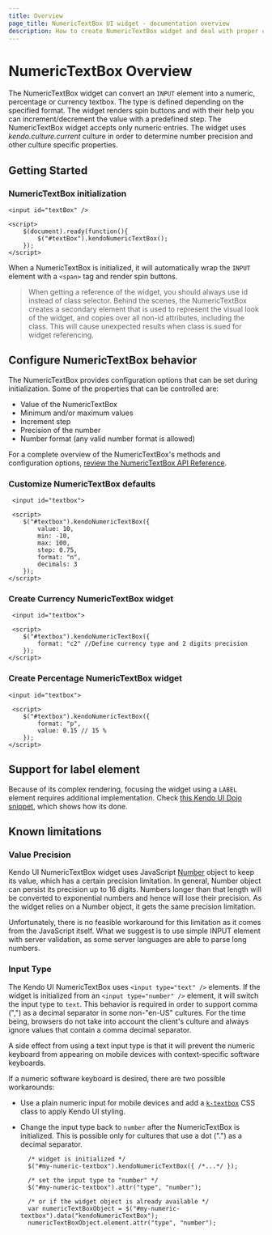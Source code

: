 ```yaml
---
title: Overview
page_title: NumericTextBox UI widget - documentation overview
description: How to create NumericTextBox widget and deal with proper configuration of its behaviors.
---
```


# NumericTextBox Overview

The NumericTextBox widget can convert an `INPUT` element into a numeric, percentage or currency textbox.
The type is defined depending on the specified format. The widget renders spin buttons and with their help you can
increment/decrement the value with a predefined step. The NumericTextBox widget accepts only numeric entries.
The widget uses _kendo.culture.current_ culture in order to determine number precision and other culture
specific properties.


## Getting Started

### NumericTextBox initialization
    
    <input id="textBox" />
    
    <script>
        $(document).ready(function(){
            $("#textBox").kendoNumericTextBox();
        });
    </script>

When a NumericTextBox is initialized, it will automatically
wrap the `INPUT` element with a `<span>` tag and render spin buttons.

> When getting a reference of the widget, you should always use id instead of class selector. Behind the scenes, the NumericTextBox creates a secondary element that is used to represent the visual look of the widget, and copies over all non-id attributes, including the class. This will cause unexpected results when class is sued for widget referencing.

## Configure NumericTextBox behavior


The NumericTextBox provides configuration options that can be set during initialization. Some of the properties that can be
controlled are:

*   Value of the NumericTextBox
*   Minimum and/or maximum values
*   Increment step
*   Precision of the number
*   Number format (any valid number format is allowed)

For a complete overview of the NumericTextBox's methods and configuration options, [review the NumericTextBox API Reference](/api/web/numerictextbox).

### Customize NumericTextBox defaults

     <input id="textbox">
     
     <script>
        $("#textbox").kendoNumericTextBox({
            value: 10,
            min: -10,
            max: 100,
            step: 0.75,
            format: "n",
            decimals: 3
        });
    </script>

### Create Currency NumericTextBox widget

     <input id="textbox">
     
     <script>
        $("#textbox").kendoNumericTextBox({
            format: "c2" //Define currency type and 2 digits precision
        });
    </script>

### Create Percentage NumericTextBox widget
    <input id="textbox">
     
     <script>
        $("#textbox").kendoNumericTextBox({
            format: "p",
            value: 0.15 // 15 %
        });
    </script>

## Support for label element

Because of its complex rendering, focusing the widget using a `LABEL` element requires additional implementation.
Check [this Kendo UI Dojo snippet](http://dojo.telerik.com/uSeho), which shows how its done.

## Known limitations

### Value Precision

Kendo UI NumericTextBox widget uses JavaScript [Number](http://ecma262-5.com/ELS5_HTML.htm#Section_8.5) object to keep its value, which has a certain precision limitation.
In general, Number object can persist its precision up to 16 digits. Numbers longer than that length will be converted to
exponential numbers and hence will lose their precision. As the widget relies on a Number object, it gets the same precision limitation.

Unfortunately, there is no feasible workaround for this limitation as it comes from the JavaScript itself. What we suggest is to use
simple INPUT element with server validation, as some server languages are able to parse long numbers.

### Input Type

The Kendo UI NumericTextBox uses `<input type="text" />` elements. If the widget is initialized from an `<input type="number" />` element, it will switch the input type to `text`.
This behavior is required in order to support comma (",") as a decimal separator in some non-"en-US" cultures. For the time being, browsers do not take into account the client's culture and
always ignore values that contain a comma decimal separator.

A side effect from using a text input type is that it will prevent the numeric keyboard from appearing on mobile devices with context-specific software keyboards.

If a numeric software keyboard is desired, there are two possible workarounds:

* Use a plain numeric input for mobile devices and add a [`k-textbox`](/web/appearance-styling#primitives) CSS class to apply Kendo UI styling.
* Change the input type back to `number` after the NumericTextBox is initialized. This is possible only for cultures that use a dot (".") as a decimal separator.

        /* widget is initialized */
        $("#my-numeric-textbox").kendoNumericTextBox({ /*...*/ });
        
        /* set the input type to "number" */
        $("#my-numeric-textbox").attr("type", "number");
        
        /* or if the widget object is already available */
        var numericTextBoxObject = $("#my-numeric-textbox").data("kendoNumericTextBox");
        numericTextBoxObject.element.attr("type", "number");

